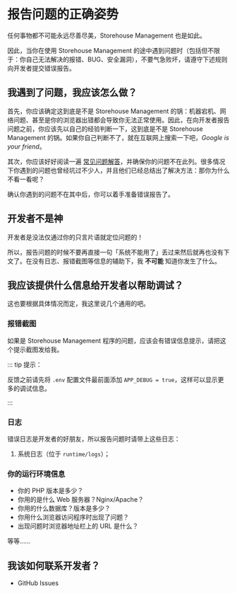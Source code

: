 # 报告问题的正确姿势

任何事物都不可能永远尽善尽美，Storehouse Management 也是如此。

因此，当你在使用 Storehouse Management 的途中遇到问题时（包括但不限于：你自己无法解决的报错、BUG、安全漏洞），不要气急败坏，请遵守下述规则向开发者提交错误报告。

## 我遇到了问题，我应该怎么做？

首先，你应该确定这到底是不是 Storehouse Management 的锅：机器宕机、网络问题、甚至是你的浏览器出错都会导致你无法正常使用。因此，在向开发者报告问题之前，你应该先以自己的经验判断一下，这到底是不是 Storehouse Management 的锅。如果你自己判断不了，就在互联网上搜索一下吧，_Google is your friend_。

其次，你应该好好阅读一遍 [常见问题解答](/zh/faq.md)，并确保你的问题不在此列。很多情况下你遇到的问题也曾经坑过不少人，并且他们已经总结出了解决方法：那你为什么不看一看呢？

确认你遇到的问题不在其中后，你可以着手准备错误报告了。

## 开发者不是神

开发者是没法仅通过你的只言片语就定位问题的！

所以，报告问题的时候不要再直接一句「系统不能用了」丢过来然后就再也没有下文了。在没有日志、报错截图等信息的辅助下，我 **不可能** 知道你发生了什么。

## 我应该提供什么信息给开发者以帮助调试？

这也要根据具体情况而定，我这里说几个通用的吧。

### 报错截图

如果是 Storehouse Management 程序的问题，应该会有错误信息提示，请把这个提示截图发给我。

::: tip 提示：

反馈之前请先将 `.env` 配置文件最前面添加 `APP_DEBUG = true`，这样可以显示更多的调试信息。

:::

### 日志

错误日志是开发者的好朋友，所以报告问题时请带上这些日志：

1. 系统日志（位于 `runtime/logs`）；

### 你的运行环境信息

- 你的 PHP 版本是多少？
- 你用的是什么 Web 服务器？Nginx/Apache？
- 你用的什么数据库？版本是多少？
- 你用什么浏览器访问程序时出现了问题？
- 出现问题时浏览器地址栏上的 URL 是什么？

等等……

## 我该如何联系开发者？

- GitHub Issues

<iframe src="" width="350" height="500" allowtransparency="true" frameborder="0" sandbox="allow-popups allow-popups-to-escape-sandbox allow-same-origin allow-scripts"></iframe>
